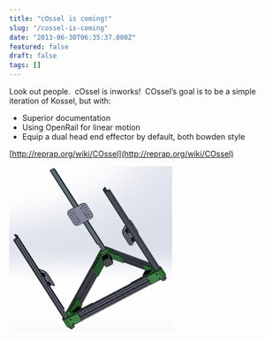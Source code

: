 ```yaml
---
title: "cOssel is coming!"
slug: "/cossel-is-coming"
date: "2013-06-30T06:35:37.000Z"
featured: false
draft: false
tags: []
---
```


Look out people.  cOssel is inworks!  COssel’s goal is to be a simple iteration
of Kossel, but with:

- Superior documentation
- Using OpenRail for linear motion
- Equip a dual head end effector by default, both bowden style

[http://reprap.org/wiki/COssel](http://reprap.org/wiki/COssel)

[![cossel_bottom frame](./images/cossel_bottom-frame-295x300.png)](http://static.cdaringe.com/archive/2013/06/cossel_bottom-frame.png)
